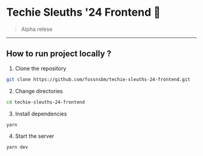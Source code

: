 # Techie Sleuths '24 Frontend 🔎

> Alpha relese

---

## How to run project locally ?

1. Clone the repository

```bash
git clone https://github.com/fossnsbm/techie-sleuths-24-frontend.git
```

2. Change directories

```bash
cd techie-sleuths-24-frontend
```

3. Install dependencies

```bash
yarn
```

4. Start the server

```bash
yarn dev
```
